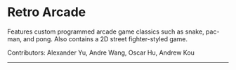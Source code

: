# Retro Arcade
Features custom programmed arcade game classics such as snake, pac-man, and pong. Also contains a 2D street fighter-styled game.

Contributors:
Alexander Yu, Andre Wang, Oscar Hu, Andrew Kou

----------
